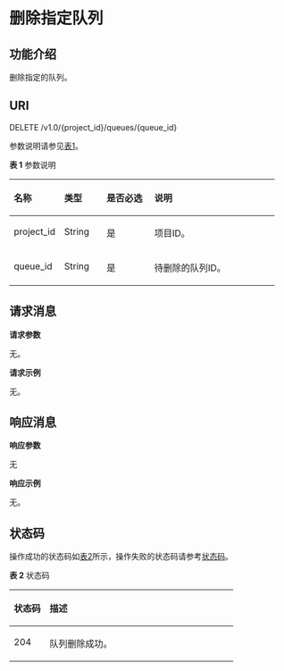 # 删除指定队列<a name="zh-cn_topic_0034672266"></a>

## 功能介绍<a name="section66716254"></a>

删除指定的队列。

## URI<a name="section63575380"></a>

DELETE /v1.0/\{project\_id\}/queues/\{queue\_id\}

参数说明请参见[表1](#d0e1514)。

**表 1**  参数说明

<a name="d0e1514"></a>
<table><thead align="left"><tr id="row5595356"><th class="cellrowborder" valign="top" width="19%" id="mcps1.2.5.1.1"><p id="p50570707"><a name="p50570707"></a><a name="p50570707"></a>名称</p>
</th>
<th class="cellrowborder" valign="top" width="16%" id="mcps1.2.5.1.2"><p id="p2586631"><a name="p2586631"></a><a name="p2586631"></a>类型</p>
</th>
<th class="cellrowborder" valign="top" width="18%" id="mcps1.2.5.1.3"><p id="p4113828617026"><a name="p4113828617026"></a><a name="p4113828617026"></a>是否必选</p>
</th>
<th class="cellrowborder" valign="top" width="47%" id="mcps1.2.5.1.4"><p id="p8190559"><a name="p8190559"></a><a name="p8190559"></a>说明</p>
</th>
</tr>
</thead>
<tbody><tr id="row59455556"><td class="cellrowborder" valign="top" width="19%" headers="mcps1.2.5.1.1 "><p id="p51170717"><a name="p51170717"></a><a name="p51170717"></a>project_id</p>
</td>
<td class="cellrowborder" valign="top" width="16%" headers="mcps1.2.5.1.2 "><p id="p51187411"><a name="p51187411"></a><a name="p51187411"></a>String</p>
</td>
<td class="cellrowborder" valign="top" width="18%" headers="mcps1.2.5.1.3 "><p id="p6355303217026"><a name="p6355303217026"></a><a name="p6355303217026"></a>是</p>
</td>
<td class="cellrowborder" valign="top" width="47%" headers="mcps1.2.5.1.4 "><p id="p52539597"><a name="p52539597"></a><a name="p52539597"></a>项目ID。</p>
</td>
</tr>
<tr id="row3094327"><td class="cellrowborder" valign="top" width="19%" headers="mcps1.2.5.1.1 "><p id="p49313939"><a name="p49313939"></a><a name="p49313939"></a>queue_id</p>
</td>
<td class="cellrowborder" valign="top" width="16%" headers="mcps1.2.5.1.2 "><p id="p35006119"><a name="p35006119"></a><a name="p35006119"></a>String</p>
</td>
<td class="cellrowborder" valign="top" width="18%" headers="mcps1.2.5.1.3 "><p id="p2504447617026"><a name="p2504447617026"></a><a name="p2504447617026"></a>是</p>
</td>
<td class="cellrowborder" valign="top" width="47%" headers="mcps1.2.5.1.4 "><p id="p16923420"><a name="p16923420"></a><a name="p16923420"></a>待删除的队列ID。</p>
</td>
</tr>
</tbody>
</table>

## 请求消息<a name="section35307513"></a>

**请求参数**

无。

**请求示例**

无。

## 响应消息<a name="section49332166"></a>

**响应参数**

无

**响应示例**

无。

## 状态码<a name="section41336317"></a>

操作成功的状态码如[表2](#d0e1675)所示，操作失败的状态码请参考[状态码](状态码.md)。

**表 2**  状态码

<a name="d0e1675"></a>
<table><thead align="left"><tr id="row24171358"><th class="cellrowborder" valign="top" width="15.98%" id="mcps1.2.3.1.1"><p id="p11722994"><a name="p11722994"></a><a name="p11722994"></a>状态码</p>
</th>
<th class="cellrowborder" valign="top" width="84.02%" id="mcps1.2.3.1.2"><p id="p10038421"><a name="p10038421"></a><a name="p10038421"></a>描述</p>
</th>
</tr>
</thead>
<tbody><tr id="row7805810"><td class="cellrowborder" valign="top" width="15.98%" headers="mcps1.2.3.1.1 "><p id="p28290863"><a name="p28290863"></a><a name="p28290863"></a>204</p>
</td>
<td class="cellrowborder" valign="top" width="84.02%" headers="mcps1.2.3.1.2 "><p id="p9858548"><a name="p9858548"></a><a name="p9858548"></a>队列删除成功。</p>
</td>
</tr>
</tbody>
</table>

